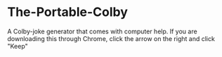 # The-Portable-Colby
A Colby-joke generator that comes with computer help.
If you are downloading this through Chrome, click the arrow on the right and click "Keep"
